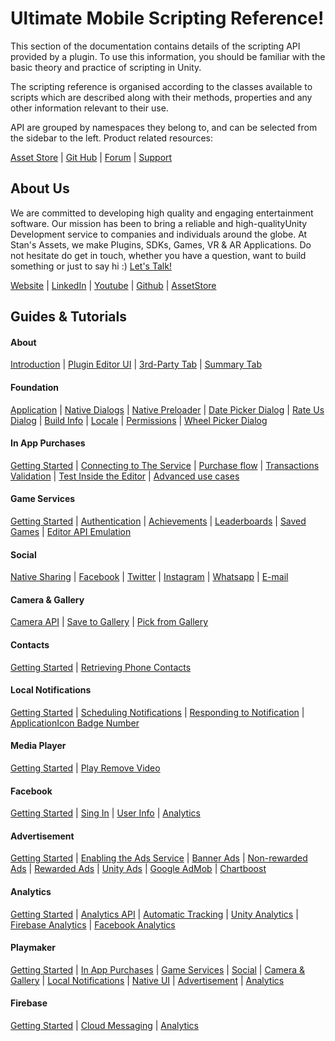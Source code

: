 # Ultimate Mobile Scripting Reference!
This section of the documentation contains details of the scripting API provided by a plugin. To use this information, you should be familiar with the basic theory and practice of scripting in Unity.

The scripting reference is organised according to the classes available to scripts which are described along with their methods, properties and any other information relevant to their use.

API are grouped by namespaces they belong to, and can be selected from the sidebar to the left. 
Product related resources:

[Asset Store](https://assetstore.unity.com/packages/tools/integration/ultimate-mobile-pro-130345) | [Git Hub](https://github.com/StansAssets/com.stansassets.ultimate-mobile) | [Forum](https://forum.unity.com/threads/released-ultimate-mobile-pro.571465/) | [Support](https://stansassets.com/)

About Us
-------------------
We are committed to developing high quality and engaging entertainment software. Our mission has been to bring a reliable and high-qualityUnity Development service to companies and individuals around the globe. 
At Stan's Assets, we make Plugins, SDKs, Games, VR & AR Applications. Do not hesitate do get in touch, whether you have a question, want to build something or just to say hi :) [Let's Talk!](mailto::stan@stansassets.com)

[Website](https://stansassets.com/) | [LinkedIn](https://www.linkedin.com/in/lacost/) | [Youtube](https://www.youtube.com/user/stansassets/videos) | [Github](https://github.com/StansAssets) | [AssetStore](https://assetstore.unity.com/publishers/2256)

Guides & Tutorials
-------------------
#### About
 [Introduction](https://github.com/StansAssets/com.stansassets.ultimate-mobile/wiki/Introduction)
 | [Plugin Editor UI](https://github.com/StansAssets/com.stansassets.ultimate-mobile/wiki/Plugin-Editor-UI)
 | [3rd-Party Tab](https://github.com/StansAssets/com.stansassets.ultimate-mobile/wiki/3rd-Party-Tab)
 | [Summary Tab](https://github.com/StansAssets/com.stansassets.ultimate-mobile/wiki/Summary-Tab)

#### Foundation
 [Application](https://github.com/StansAssets/com.stansassets.ultimate-mobile/wiki/Application)
 | [Native Dialogs](https://github.com/StansAssets/com.stansassets.ultimate-mobile/wiki/Native-Dialogs)
 | [Native Preloader](https://github.com/StansAssets/com.stansassets.ultimate-mobile/wiki/Native-Preloader)
 | [Date Picker Dialog](https://github.com/StansAssets/com.stansassets.ultimate-mobile/wiki/Date-Picker-Dialog)
 | [Rate Us Dialog](https://github.com/StansAssets/com.stansassets.ultimate-mobile/wiki/Rate-Us-Dialog)
 | [Build Info](https://github.com/StansAssets/com.stansassets.ultimate-mobile/wiki/Build-Info)
 | [Locale](https://github.com/StansAssets/com.stansassets.ultimate-mobile/wiki/Locale)
 | [Permissions](https://github.com/StansAssets/com.stansassets.ultimate-mobile/wiki/Permissions)
 | [Wheel Picker Dialog](https://github.com/StansAssets/com.stansassets.ultimate-mobile/wiki/Wheel-Picker-Dialog)

#### In App Purchases
[Getting Started](https://github.com/StansAssets/com.stansassets.ultimate-mobile/wiki/Getting-Started)
 | [Connecting to The Service](https://github.com/StansAssets/com.stansassets.ultimate-mobile/wiki/Connecting-to-The-Service)
 | [Purchase flow](https://github.com/StansAssets/com.stansassets.ultimate-mobile/wiki/Purchase-flow)
 | [Transactions Validation](https://github.com/StansAssets/com.stansassets.ultimate-mobile/wiki/Transactions-Validation)
 | [Test Inside the Editor](https://github.com/StansAssets/com.stansassets.ultimate-mobile/wiki/Test-Inside-the-Editor)
 | [Advanced use cases](https://github.com/StansAssets/com.stansassets.ultimate-mobile/wiki/Advanced-use-cases)

#### Game Services
[Getting Started](https://github.com/StansAssets/com.stansassets.ultimate-mobile/wiki/Getting-Started-(Game-Services))
 | [Authentication](https://github.com/StansAssets/com.stansassets.ultimate-mobile/wiki/Authentication)
 | [Achievements](https://github.com/StansAssets/com.stansassets.ultimate-mobile/wiki/Achievements)
 | [Leaderboards](https://github.com/StansAssets/com.stansassets.ultimate-mobile/wiki/Leaderboards)
 | [Saved Games](https://github.com/StansAssets/com.stansassets.ultimate-mobile/wiki/Saved-Games)
 | [Editor API Emulation](https://github.com/StansAssets/com.stansassets.ultimate-mobile/wiki/Editor-API-Emulation)

#### Social
[Native Sharing](https://github.com/StansAssets/com.stansassets.ultimate-mobile/wiki/Native-Sharing)
 | [Facebook](https://github.com/StansAssets/com.stansassets.ultimate-mobile/wiki/Facebook)
 | [Twitter](https://github.com/StansAssets/com.stansassets.ultimate-mobile/wiki/Twitter)
 | [Instagram](https://github.com/StansAssets/com.stansassets.ultimate-mobile/wiki/Instagram)
 | [Whatsapp](https://github.com/StansAssets/com.stansassets.ultimate-mobile/wiki/Whatsapp)
 | [E-mail](https://github.com/StansAssets/com.stansassets.ultimate-mobile/wiki/E-mail)

#### Camera & Gallery
[Camera API](https://github.com/StansAssets/com.stansassets.ultimate-mobile/wiki/Camera-API)
 | [Save to Gallery](https://github.com/StansAssets/com.stansassets.ultimate-mobile/wiki/Save-to-Gallery)
 | [Pick from Gallery](https://github.com/StansAssets/com.stansassets.ultimate-mobile/wiki/Pick-from-Gallery)

#### Contacts
[Getting Started](https://github.com/StansAssets/com.stansassets.ultimate-mobile/wiki/Getting-Started-(Contacts))
 | [Retrieving Phone Contacts](https://github.com/StansAssets/com.stansassets.ultimate-mobile/wiki/Retrieving-Phone-Contacts)

#### Local Notifications
[Getting Started](https://github.com/StansAssets/com.stansassets.ultimate-mobile/wiki/Getting-Started-(Local-Notifications))
 | [Scheduling Notifications](https://github.com/StansAssets/com.stansassets.ultimate-mobile/wiki/Scheduling-Notifications)
 | [Responding to Notification](https://github.com/StansAssets/com.stansassets.ultimate-mobile/wiki/Responding-to-Notification)
 | [ApplicationIcon Badge Number](https://github.com/StansAssets/com.stansassets.ultimate-mobile/wiki/ApplicationIcon-Badge-Number)

#### Media Player
[Getting Started](https://github.com/StansAssets/com.stansassets.ultimate-mobile/wiki/Getting-Started-(Media-Player))
 | [Play Remove Video](https://github.com/StansAssets/com.stansassets.ultimate-mobile/wiki/Play-Remove-Video)

#### Facebook
[Getting Started](https://github.com/StansAssets/com.stansassets.ultimate-mobile/wiki/Getting-Started-(Facebook))
 | [Sing In](https://github.com/StansAssets/com.stansassets.ultimate-mobile/wiki/Sing-In)
 | [User Info](https://github.com/StansAssets/com.stansassets.ultimate-mobile/wiki/User-Info)
 | [Analytics](https://github.com/StansAssets/com.stansassets.ultimate-mobile/wiki/Analytics)

#### Advertisement
[Getting Started](https://github.com/StansAssets/com.stansassets.ultimate-mobile/wiki/Getting-Started-(Advertisement))
 | [Enabling the Ads Service](https://github.com/StansAssets/com.stansassets.ultimate-mobile/wiki/Enabling-the-Ads-Service)
 | [Banner Ads](https://github.com/StansAssets/com.stansassets.ultimate-mobile/wiki/Banner-Ads)
 | [Non-rewarded Ads](https://github.com/StansAssets/com.stansassets.ultimate-mobile/wiki/Non-rewarded-Ads)
 | [Rewarded Ads](https://github.com/StansAssets/com.stansassets.ultimate-mobile/wiki/Non-rewarded-Ads)
 | [Unity Ads](https://github.com/StansAssets/com.stansassets.ultimate-mobile/wiki/Unity-Ads)
 | [Google AdMob](https://github.com/StansAssets/com.stansassets.ultimate-mobile/wiki/Google-AdMob)
 | [Chartboost](https://github.com/StansAssets/com.stansassets.ultimate-mobile/wiki/Chartboost)

#### Analytics
[Getting Started](https://github.com/StansAssets/com.stansassets.ultimate-mobile/wiki/Getting-Started-(Analytics))
 | [Analytics API](https://github.com/StansAssets/com.stansassets.ultimate-mobile/wiki/Analytics-API)
 | [Automatic Tracking](https://github.com/StansAssets/com.stansassets.ultimate-mobile/wiki/Automatic-Tracking)
 | [Unity Analytics](https://github.com/StansAssets/com.stansassets.ultimate-mobile/wiki/Unity-Analytics)
 | [Firebase Analytics](https://github.com/StansAssets/com.stansassets.ultimate-mobile/wiki/Firebase-Analytics)
 | [Facebook Analytics](https://github.com/StansAssets/com.stansassets.ultimate-mobile/wiki/Facebook-Analytics)

#### Playmaker
[Getting Started](https://github.com/StansAssets/com.stansassets.ultimate-mobile/wiki/Getting-Started-(Playmaker))
 | [In App Purchases](https://github.com/StansAssets/com.stansassets.ultimate-mobile/wiki/In-App-Purchases)
 | [Game Services](https://github.com/StansAssets/com.stansassets.ultimate-mobile/wiki/Game-Services)
 | [Social](https://github.com/StansAssets/com.stansassets.ultimate-mobile/wiki/Social)
 | [Camera & Gallery](https://github.com/StansAssets/com.stansassets.ultimate-mobile/wiki/Camera-&-Gallery)
 | [Local Notifications](https://github.com/StansAssets/com.stansassets.ultimate-mobile/wiki/Local-Notifications)
 | [Native UI](https://github.com/StansAssets/com.stansassets.ultimate-mobile/wiki/Native-UI)
 | [Advertisement](https://github.com/StansAssets/com.stansassets.ultimate-mobile/wiki/Advertisement)
 | [Analytics](https://github.com/StansAssets/com.stansassets.ultimate-mobile/wiki/Analytics-(Playmaker))

#### Firebase
[Getting Started](https://github.com/StansAssets/com.stansassets.ultimate-mobile/wiki/Getting-Started-(Firebase))
 | [Cloud Messaging](https://github.com/StansAssets/com.stansassets.ultimate-mobile/wiki/Cloud-Messaging)
 | [Analytics](https://github.com/StansAssets/com.stansassets.ultimate-mobile/wiki/Analytics-(Firebase))
